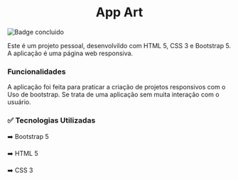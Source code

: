 <h1 align="center">App Art</h1>

![Badge concluido](https://img.shields.io/badge/Status-CONCLUIDO-success)

<p>Este é um projeto pessoal, desenvolvildo com HTML 5, CSS 3 e Bootstrap 5. A aplicação é uma página web responsiva.</p>

<h3>Funcionalidades</h3>

A aplicação foi feita para praticar a criação de projetos responsivos com o Uso de bootstrap. Se trata de uma aplicação sem muita interação com o usuário.

<h3>✅ Tecnologias Utilizadas</h3>

➡️ Bootstrap 5

➡️ HTML 5

➡️ CSS 3
